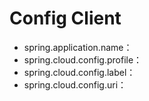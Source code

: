 # Config Client
- spring.application.name：
- spring.cloud.config.profile：
- spring.cloud.config.label：
- spring.cloud.config.uri：
